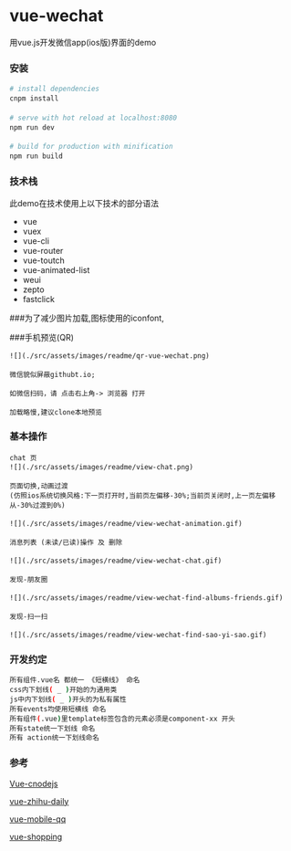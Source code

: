 # vue-wechat
  用vue.js开发微信app(ios版)界面的demo

### 安装

``` bash
# install dependencies
cnpm install

# serve with hot reload at localhost:8080
npm run dev

# build for production with minification
npm run build

```
### 技术栈
  此demo在技术使用上以下技术的部分语法
  - vue
  - vuex
  - vue-cli
  - vue-router
  - vue-toutch
  - vue-animated-list
  - weui
  - zepto
  - fastclick

  ###为了减少图片加载,图标使用的iconfont,

###手机预览(QR)

    ![](./src/assets/images/readme/qr-vue-wechat.png)

    微信貌似屏蔽githubt.io;

    如微信扫码，请 点击右上角-> 浏览器 打开

    加载略慢,建议clone本地预览


### 基本操作
    chat 页
    ![](./src/assets/images/readme/view-chat.png)

    页面切换,动画过渡
    (仿照ios系统切换风格:下一页打开时,当前页左偏移-30%;当前页关闭时,上一页左偏移从-30%过渡到0%)

    ![](./src/assets/images/readme/view-wechat-animation.gif)

    消息列表 (未读/已读)操作 及 删除

    ![](./src/assets/images/readme/view-wechat-chat.gif)

    发现-朋友圈
    
    ![](./src/assets/images/readme/view-wechat-find-albums-friends.gif)

    发现-扫一扫
    
    ![](./src/assets/images/readme/view-wechat-find-sao-yi-sao.gif)


### 开发约定
  ``` bash
  所有组件.vue名 都统一 《短横线》 命名
  css内下划线( _ )开始的为通用类
  js中内下划线( _ )开头的为私有属性
  所有events均使用短横线 命名
  所有组件(.vue)里template标签包含的元素必须是component-xx 开头
  所有state统一下划线 命名
  所有 action统一下划线命名
  ```


### 参考

  [Vue-cnodejs](https://github.com/shinygang/Vue-cnodejs)

  [vue-zhihu-daily](https://github.com/hilongjw/vue-zhihu-daily)

  [vue-mobile-qq](https://github.com/hilongjw/vue-mobile-qq)

  [vue-shopping](https://github.com/andylei18/vue-shopping)

